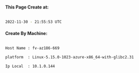 
   
#### This Page Create at:

```bash

2022-11-30 - 21:55:53 UTC

```

#### Create By Machine:

```bash

Host Name : fv-az186-669

platform  : Linux-5.15.0-1023-azure-x86_64-with-glibc2.31

Ip Local  : 10.1.0.144

```


